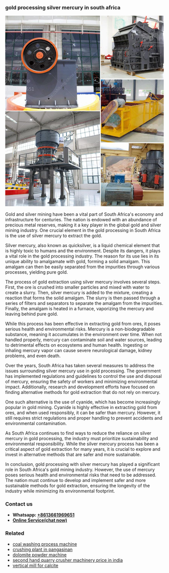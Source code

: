 <h3>gold processing silver mercury in south africa</h3><img src='1708589534.jpg' alt=''><p>Gold and silver mining have been a vital part of South Africa's economy and infrastructure for centuries. The nation is endowed with an abundance of precious metal reserves, making it a key player in the global gold and silver mining industry. One crucial element in the gold processing in South Africa is the use of silver mercury to extract the gold.</p><p>Silver mercury, also known as quicksilver, is a liquid chemical element that is highly toxic to humans and the environment. Despite its dangers, it plays a vital role in the gold processing industry. The reason for its use lies in its unique ability to amalgamate with gold, forming a solid amalgam. This amalgam can then be easily separated from the impurities through various processes, yielding pure gold.</p><p>The process of gold extraction using silver mercury involves several steps. First, the ore is crushed into smaller particles and mixed with water to create a slurry. Then, silver mercury is added to the mixture, creating a reaction that forms the solid amalgam. The slurry is then passed through a series of filters and separators to separate the amalgam from the impurities. Finally, the amalgam is heated in a furnace, vaporizing the mercury and leaving behind pure gold.</p><p>While this process has been effective in extracting gold from ores, it poses serious health and environmental risks. Mercury is a non-biodegradable substance, meaning it accumulates in the environment over time. When not handled properly, mercury can contaminate soil and water sources, leading to detrimental effects on ecosystems and human health. Ingesting or inhaling mercury vapor can cause severe neurological damage, kidney problems, and even death.</p><p>Over the years, South Africa has taken several measures to address the issues surrounding silver mercury use in gold processing. The government has implemented regulations and guidelines to control the use and disposal of mercury, ensuring the safety of workers and minimizing environmental impact. Additionally, research and development efforts have focused on finding alternative methods for gold extraction that do not rely on mercury.</p><p>One such alternative is the use of cyanide, which has become increasingly popular in gold mining. Cyanide is highly effective in extracting gold from ores, and when used responsibly, it can be safer than mercury. However, it still requires strict regulations and proper handling to prevent accidents and environmental contamination.</p><p>As South Africa continues to find ways to reduce the reliance on silver mercury in gold processing, the industry must prioritize sustainability and environmental responsibility. While the silver mercury process has been a critical aspect of gold extraction for many years, it is crucial to explore and invest in alternative methods that are safer and more sustainable.</p><p>In conclusion, gold processing with silver mercury has played a significant role in South Africa's gold mining industry. However, the use of mercury poses serious health and environmental risks that need to be addressed. The nation must continue to develop and implement safer and more sustainable methods for gold extraction, ensuring the longevity of the industry while minimizing its environmental footprint.</p><h3>Contact us</h3><ul><li><strong>Whatsapp:&nbsp;<a href="https://wa.me/8613661969651">+8613661969651</a></strong></li><li><a href="https://swt.shibang-china.com/?git&amp;zhl&amp;gold processing silver mercury in south africa"><strong>Online Service(chat now)</strong></a></li></ul><h3>Related</h3><ul><li><a href='coal washing process machine.md'>coal washing process machine</a></li><li><a href='crushing plant in pangasinan.md'>crushing plant in pangasinan</a></li><li><a href='dolomite powder machine.md'>dolomite powder machine</a></li><li><a href='second hand quarry crusher machinery price in india.md'>second hand quarry crusher machinery price in india</a></li><li><a href='vertical mill for calcite.md'>vertical mill for calcite</a></li></ul>